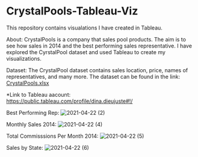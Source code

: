 # CrystalPools-Tableau-Viz
This repository contains visualations I have created in Tableau.

About:
CrystalPools is a company that sales pool products. The aim is to see how sales in 2014 and the best performing sales representative. I have explored the CyrstalPool dataset and used Tableau to create my visualizations.

Dataset:
The CrystalPool dataset contains sales location, price, names of representatives, and many more. The dataset can be found in the link:
[CrystalPools.xlsx](https://github.com/dieujusted/CrystalPools-Tableau-Viz/files/6362448/CrystalPools.xlsx)

*Link to Tableau aacount: https://public.tableau.com/profile/dina.dieujuste#!/

Best Performing Rep:
![2021-04-22 (2)](https://user-images.githubusercontent.com/81595517/115813893-11a5e600-a3c2-11eb-99c9-0b0450f6c60b.png)

Monthly Sales 2014:
![2021-04-22 (4)](https://user-images.githubusercontent.com/81595517/115813945-26827980-a3c2-11eb-8bb8-959a92ee3657.png)

Total Commisssions Per Month 2014:
![2021-04-22 (5)](https://user-images.githubusercontent.com/81595517/115813980-3601c280-a3c2-11eb-99e1-1096151aad83.png)

Sales by State:
![2021-04-22 (6)](https://user-images.githubusercontent.com/81595517/115814017-4619a200-a3c2-11eb-9a9f-9b2f38ff1b1f.png)

